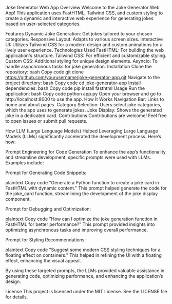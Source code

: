 Joke Generator Web App
Overview
Welcome to the Joke Generator Web App! This application uses FastHTML, Tailwind CSS, and custom styling to create a dynamic and interactive web experience for generating jokes based on user-selected categories.

Features
Dynamic Joke Generation: Get jokes tailored to your chosen categories.
Responsive Layout: Adapts to various screen sizes.
Interactive UI: Utilizes Tailwind CSS for a modern design and custom animations for a lively user experience.
Technologies Used
FastHTML: For building the web application's structure.
Tailwind CSS: For efficient and customizable styling.
Custom CSS: Additional styling for unique design elements.
Asyncio: To handle asynchronous tasks for joke generation.
Installation
Clone the repository:
bash
Copy code
git clone https://github.com/yourusername/joke-generator-app.git
Navigate to the project directory:
bash
Copy code
cd joke-generator-app
Install dependencies:
bash
Copy code
pip install fasthtml
Usage
Run the application:
bash
Copy code
python app.py
Open your browser and go to http://localhost:8000 to use the app.
How It Works
Navigation Bar: Links to home and about pages.
Category Selection: Users select joke categories, which the app uses to generate jokes.
Joke Display: Shows the generated joke in a dedicated card.
Contributions
Contributions are welcome! Feel free to open issues or submit pull requests.

How LLM (Large Language Models) Helped
Leveraging Large Language Models (LLMs) significantly accelerated the development process. Here’s how:

Prompt Engineering for Code Generation
To enhance the app’s functionality and streamline development, specific prompts were used with LLMs. Examples include:

Prompt for Generating Code Snippets:

plaintext
Copy code
"Generate a Python function to create a joke card in FastHTML with dynamic content."
This prompt helped generate the code for the joke_card function, streamlining the development of the joke display component.

Prompt for Debugging and Optimization:

plaintext
Copy code
"How can I optimize the joke generation function in FastHTML for better performance?"
This prompt provided insights into optimizing asynchronous tasks and improving overall performance.

Prompt for Styling Recommendations:

plaintext
Copy code
"Suggest some modern CSS styling techniques for a floating effect on containers."
This helped in refining the UI with a floating effect, enhancing the visual appeal.

By using these targeted prompts, the LLMs provided valuable assistance in generating code, optimizing performance, and enhancing the application’s design.

License
This project is licensed under the MIT License. See the LICENSE file for details.

